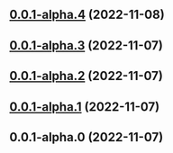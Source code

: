 ## [0.0.1-alpha.4](https://github.com/wooksjs/body/compare/v0.0.1-alpha.3...v0.0.1-alpha.4) (2022-11-08)

## [0.0.1-alpha.3](https://github.com/wooksjs/body/compare/v0.0.1-alpha.2...v0.0.1-alpha.3) (2022-11-07)

## [0.0.1-alpha.2](https://github.com/wooksjs/body/compare/v0.0.1-alpha.1...v0.0.1-alpha.2) (2022-11-07)

## [0.0.1-alpha.1](https://github.com/wooksjs/body/compare/v0.0.1-alpha.0...v0.0.1-alpha.1) (2022-11-07)

## 0.0.1-alpha.0 (2022-11-07)
